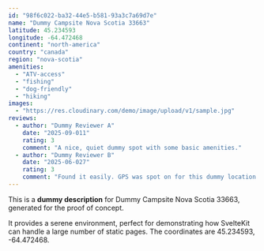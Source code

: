 ```yaml
---
id: "98f6c022-ba32-44e5-b581-93a3c7a69d7e"
name: "Dummy Campsite Nova Scotia 33663"
latitude: 45.234593
longitude: -64.472468
continent: "north-america"
country: "canada"
region: "nova-scotia"
amenities:
  - "ATV-access"
  - "fishing"
  - "dog-friendly"
  - "hiking"
images:
  - "https://res.cloudinary.com/demo/image/upload/v1/sample.jpg"
reviews:
  - author: "Dummy Reviewer A"
    date: "2025-09-011"
    rating: 3
    comment: "A nice, quiet dummy spot with some basic amenities."
  - author: "Dummy Reviewer B"
    date: "2025-06-027"
    rating: 3
    comment: "Found it easily. GPS was spot on for this dummy location."
---
```


This is a **dummy description** for Dummy Campsite Nova Scotia 33663, generated for the proof of concept.

It provides a serene environment, perfect for demonstrating how SvelteKit can handle a large number of static pages. The coordinates are 45.234593, -64.472468.
